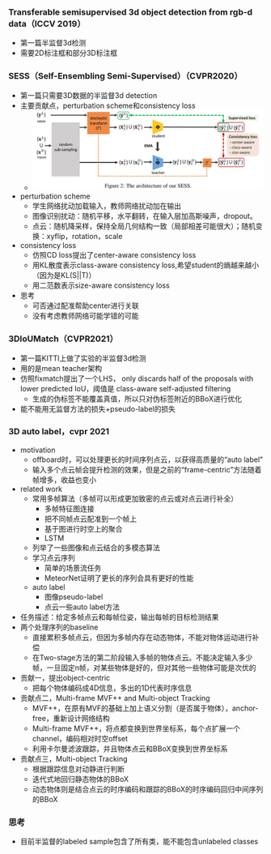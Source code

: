 ### Transferable semisupervised 3d object detection from rgb-d data（ICCV 2019）
+ 第一篇半监督3d检测
+ 需要2D标注框和部分3D标注框
### SESS（Self-Ensembling Semi-Supervised）（CVPR2020）
+ 第一篇只需要3D数据的半监督3d detection
+ 主要贡献点，perturbation scheme和consistency loss
  + ![](figure/sess.png)
+ perturbation scheme
  + 学生网络扰动加载输入，教师网络扰动加在输出
  + 图像识别扰动：随机平移，水平翻转，在输入层加高斯噪声，dropout。
  + 点云：随机降采样，保持全局几何结构一致（局部相差可能很大）；随机变换：xyflip，rotation，scale
+ consistency loss
  + 仿照CD loss提出了center-aware consistency loss
  + 用KL散度表示class-aware consistency loss,希望student的熵越来越小（因为是KL(S||T)）
  + 用二范数表示size-aware consistency loss
+ 思考
  + 可否通过配准帮助center进行关联
  + 没有考虑教师网络可能学错的可能
### 3DIoUMatch（CVPR2021）
+ 第一篇KITTI上做了实验的半监督3d检测
+ 用的是mean teacher架构
+ 仿照fixmatch提出了一个LHS， only discards half of the proposals with lower predicted IoU，阈值是 class-aware self-adjusted filtering
  + 生成的伪标签不能覆盖真值，所以只对伪标签附近的BBoX进行优化
+ 能不能用无监督方法的损失+pseudo-label的损失
### 3D auto label，cvpr 2021
+ motivation
  + offboard时，可以处理更长的时间序列点云，以获得高质量的“auto label”
  + 输入多个点云帧会提升检测的效果，但是之前的“frame-centric”方法随着帧增多，收益也变小
+ related work
  + 常用多帧算法（多帧可以形成更加致密的点云或对点云进行补全）
    + 多帧特征图连接
    + 把不同帧点云配准到一个帧上
    + 基于图进行时空上的聚合
    + LSTM
  + 列举了一些图像和点云结合的多模态算法
  + 学习点云序列
    + 简单的场景流任务
    + MeteorNet证明了更长的序列会具有更好的性能
  + auto label
    + 图像pseudo-label
    + 点云一些auto label方法
+ 任务描述：给定多帧点云和每帧位姿，输出每帧的目标检测结果
+ 两个处理序列的baseline
  + 直接累积多帧点云，但因为多帧内存在动态物体，不能对物体运动进行补偿
  + 在Two-stage方法的第二阶段输入多帧的物体点云。不能决定输入多少帧，一旦固定n帧，对某些物体是好的，但对其他一些物体可能是次优的
+ 贡献一，提出object-centric
  + 把每个物体编码成4D信息，多出的1D代表时序信息
+ 贡献点二，Multi-frame MVF++ and Multi-object Tracking
  + MVF++，在原有MVF的基础上加上语义分割（是否属于物体），anchor-free，重新设计网络结构
  + Multi-frame MVF++，将点都变换到世界坐标系，每个点扩展一个channel，编码相对时空offset
  + 利用卡尔曼滤波跟踪，并且物体点云和BBoX变换到世界坐标系
+ 贡献点三，Multi-object Tracking
  + 根据跟踪信息对动静进行判断
  + 迭代式地回归静态物体的BBoX
  + 动态物体则是结合点云的时序编码和跟踪的BBoX的时序编码回归中间序列的BBoX


### 思考
+ 目前半监督的labeled sample包含了所有类，能不能包含unlabeled classes
